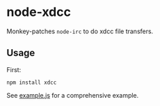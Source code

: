 node-xdcc
=========

Monkey-patches `node-irc` to do xdcc file transfers.

Usage
-----

First:

    npm install xdcc

See [example.js](https://github.com/pushrax/node-xdcc/blob/master/example.js) for a comprehensive example.


